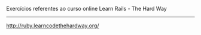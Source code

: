 Exercícios referentes ao curso online Learn Rails - The Hard Way

____
http://ruby.learncodethehardway.org/
